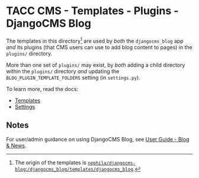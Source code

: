 # TACC CMS - Templates - Plugins - DjangoCMS Blog

The templates in this directory[^1] are used by _both_ the `djangocms_blog` app _and_ its plugins (that CMS users can use to add blog content to pages) in the `plugins/` directory.

More than one set of `plugins/` may exist, by _both_ adding a child directory within the `plugins/` directory _and_ updating the `BLOG_PLUGIN_TEMPLATE_FOLDERS` setting (in `settings.py`).

To learn more, read the docs:

- [Templates](https://djangocms-blog.readthedocs.io/en/latest/features/templates.html)
- [Settings](https://djangocms-blog.readthedocs.io/en/latest/settings.html)

[^1]: The origin of the templates is [`nephila/djangocms-blog`:`/djangocms_blog/templates/djangocms_blog`](https://github.com/nephila/djangocms-blog/tree/7e147745e08ecf75630ad0df70d267e8515166cc/djangocms_blog/templates/djangocms_blog).

## Notes

For user/admin guidance on using DjangoCMS Blog, see [User Guide - Blog & News][cms-admin-blog-news].

[cms-admin-blog-news]: https://confluence.tacc.utexas.edu/x/EwDeCg

